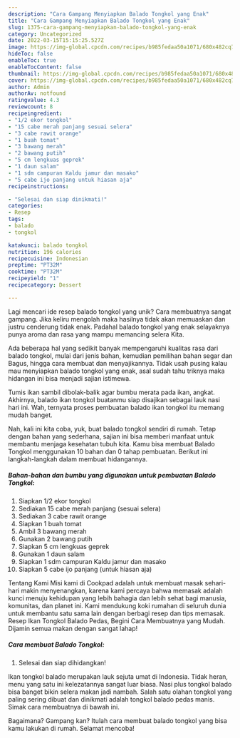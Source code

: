 ```yaml
---
description: "Cara Gampang Menyiapkan Balado Tongkol yang Enak"
title: "Cara Gampang Menyiapkan Balado Tongkol yang Enak"
slug: 1375-cara-gampang-menyiapkan-balado-tongkol-yang-enak
category: Uncategorized
date: 2022-03-15T15:15:25.527Z
image: https://img-global.cpcdn.com/recipes/b985fedaa50a1071/680x482cq70/balado-tongkol-foto-resep-utama.jpg
hideToc: false
enableToc: true
enableTocContent: false
thumbnail: https://img-global.cpcdn.com/recipes/b985fedaa50a1071/680x482cq70/balado-tongkol-foto-resep-utama.jpg
cover: https://img-global.cpcdn.com/recipes/b985fedaa50a1071/680x482cq70/balado-tongkol-foto-resep-utama.jpg
author: Admin
authorAv: notfound
ratingvalue: 4.3
reviewcount: 8
recipeingredient:
- "1/2 ekor tongkol"
- "15 cabe merah panjang sesuai selera"
- "3 cabe rawit orange"
- "1 buah tomat"
- "3 bawang merah"
- "2 bawang putih"
- "5 cm lengkuas geprek"
- "1 daun salam"
- "1 sdm campuran Kaldu jamur dan masako"
- "5 cabe ijo panjang untuk hiasan aja"
recipeinstructions:

- "Selesai dan siap dinikmati!"
categories:
- Resep
tags:
- balado
- tongkol

katakunci: balado tongkol 
nutrition: 196 calories
recipecuisine: Indonesian
preptime: "PT32M"
cooktime: "PT32M"
recipeyield: "1"
recipecategory: Dessert

---
```





Lagi mencari ide resep balado tongkol yang unik? Cara membuatnya sangat gampang. Jika keliru mengolah maka hasilnya tidak akan memuaskan dan justru cenderung tidak enak. Padahal balado tongkol yang enak selayaknya punya aroma dan rasa yang mampu memancing selera Kita.





Ada beberapa hal yang sedikit banyak mempengaruhi kualitas rasa dari balado tongkol, mulai dari jenis bahan, kemudian pemilihan bahan segar dan Bagus, hingga cara membuat dan menyajikannya. Tidak usah pusing kalau mau menyiapkan balado tongkol yang enak,      asal sudah tahu triknya maka hidangan ini bisa menjadi sajian istimewa.














Tumis ikan sambil dibolak-balik agar bumbu merata pada ikan, angkat. Akhirnya, balado ikan tongkol buatanmu siap disajikan sebagai lauk nasi hari ini. Wah, ternyata proses pembuatan balado ikan tongkol itu memang mudah banget.






Nah, kali ini kita coba, yuk, buat balado tongkol sendiri di rumah. Tetap dengan bahan yang sederhana, sajian ini bisa memberi manfaat untuk membantu menjaga kesehatan tubuh kita. Kamu bisa membuat Balado Tongkol menggunakan 10 bahan dan 0 tahap pembuatan. Berikut ini langkah-langkah dalam membuat hidangannya.

<!--inarticleads1-->

##### Bahan-bahan dan bumbu yang digunakan untuk pembuatan Balado Tongkol:

1. Siapkan 1/2 ekor tongkol
1. Sediakan 15 cabe merah panjang (sesuai selera)
1. Sediakan 3 cabe rawit orange
1. Siapkan 1 buah tomat
1. Ambil 3 bawang merah
1. Gunakan 2 bawang putih
1. Siapkan 5 cm lengkuas geprek
1. Gunakan 1 daun salam
1. Siapkan 1 sdm campuran Kaldu jamur dan masako
1. Siapkan 5 cabe ijo panjang (untuk hiasan aja)


Tentang Kami Misi kami di Cookpad adalah untuk membuat masak sehari-hari makin menyenangkan, karena kami percaya bahwa memasak adalah kunci menuju kehidupan yang lebih bahagia dan lebih sehat bagi manusia, komunitas, dan planet ini. Kami mendukung koki rumahan di seluruh dunia untuk membantu satu sama lain dengan berbagi resep dan tips memasak. Resep Ikan Tongkol Balado Pedas, Begini Cara Membuatnya yang Mudah. Dijamin semua makan dengan sangat lahap! 

<!--inarticleads2-->

##### Cara membuat Balado Tongkol:


1. Selesai dan siap dihidangkan!

Ikan tongkol balado merupakan lauk sejuta umat di Indonesia. Tidak heran, menu yang satu ini kelezatannya sangat luar biasa. Nasi plus tongkol balado bisa banget bikin selera makan jadi nambah. Salah satu olahan tongkol yang paling sering dibuat dan dinikmati adalah tongkol balado pedas manis. Simak cara membuatnya di bawah ini. 

Bagaimana? Gampang kan? Itulah cara membuat balado tongkol yang bisa kamu lakukan di rumah. Selamat mencoba!
